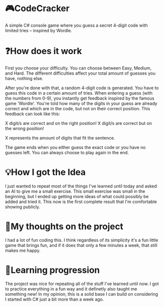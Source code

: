 # 🎮CodeCracker
A simple C# console game where you guess a secret 4-digit code with limited tries – inspired by Wordle.

# ❓How does it work
First you choose your difficulty. You can choose between Easy, Medium, and Hard. The different difficulties affect your total amount of guesses you have, nothing else.

After you're done with that, a random 4-digit code is generated. You have to guess this code in a certain amount of tries.
When entering a guess (with the numbers from 0-9), you instantly get feedback inspired by the famous game 'Wordle'.
You're told how many of the digits in your guess are already correct and which are in the code, but not on their correct position.
This feedback can look like this:

X digit/s are correct and on the right position!
X digit/s are correct but on the wrong position!

X represents the amount of digits that fit the sentence.

The game ends when you either guess the exact code or you have no guesses left.
You can always choose to play again in the end.

# 💡How I got the Idea
I just wanted to repeat most of the things I've learned until today and asked an AI to give me a small exercise. This small exercise was small in the beginning, but I ended up getting more ideas of what could possibly be added and tried it. This now is the first complete result that I'm comfortable showing publicly.

# 💭My thoughts on the project
I had a lot of fun coding this. I think regardless of its simplicity it's a fun little game that brings fun, and if it does that only a few minutes a week, that still makes me happy.

# 📝Learning progression
The project was nice for repeating all of the stuff I've learned until now. I got to practice everything in a fun way and it definetly also taught me something new! 
In my opinion, this is a solid base I can build on considering I started with C# just a bit more than a week ago.